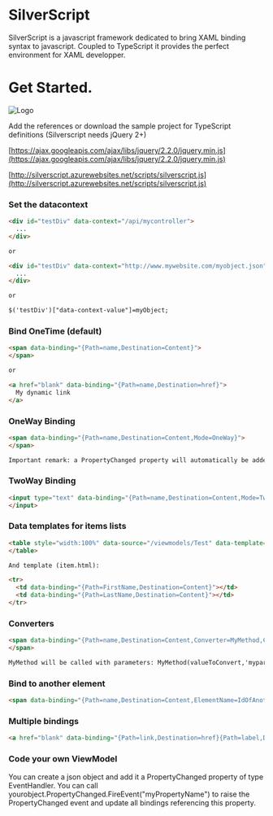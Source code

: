 SilverScript
=======
SilverScript is a javascript framework dedicated to bring XAML binding syntax to javascript.
Coupled to TypeScript it provides the perfect environment for XAML developper.

# Get Started.

![Logo](images/logo.png)

Add the references or download the sample project for TypeScript definitions (Silverscript needs jQuery 2+)

[https://ajax.googleapis.com/ajax/libs/jquery/2.2.0/jquery.min.js](https://ajax.googleapis.com/ajax/libs/jquery/2.2.0/jquery.min.js)

[http://silverscript.azurewebsites.net/scripts/silverscript.js](http://silverscript.azurewebsites.net/scripts/silverscript.js)

### Set the datacontext

```html
<div id="testDiv" data-context="/api/mycontroller">
  ...
</div>

or

<div id="testDiv" data-context="http://www.mywebsite.com/myobject.json">
  ...
</div>

or

$('testDiv')["data-context-value"]=myObject;
```

### Bind OneTime (default)

```html
<span data-binding="{Path=name,Destination=Content}">
</span>

or

<a href="blank" data-binding="{Path=name,Destination=href}">
  My dynamic link
</a>
```

### OneWay Binding

```html
<span data-binding="{Path=name,Destination=Content,Mode=OneWay}">
</span>

Important remark: a PropertyChanged property will automatically be added to the datacontext object and the binding will update in case the PropertyChanged event is raised on this object.
```

### TwoWay Binding

```html
<input type="text" data-binding="{Path=name,Destination=Content,Mode=TwoWay}">
</input>
```

### Data templates for items lists

```html
<table style="width:100%" data-source="/viewmodels/Test" data-template="/views/item.html">
</table>

And template (item.html):

<tr>
  <td data-binding="{Path=FirstName,Destination=Content}"></td>
  <td data-binding="{Path=LastName,Destination=Content}"></td>
</tr>
```

### Converters

```html
<span data-binding="{Path=name,Destination=Content,Converter=MyMethod,ConverterParameter=myparameter}">
</span>

MyMethod will be called with parameters: MyMethod(valueToConvert,'myparameter')
```

### Bind to another element

```html
<span data-binding="{Path=name,Destination=Content,ElementName=IdOfAnotherDiv}"></span>
```

### Multiple bindings

```html
<a href="blank" data-binding="{Path=link,Destination=href}{Path=label,Destination=Content}"></a>
```

### Code your own ViewModel

You can create a json object and add it a PropertyChanged property of type EventHandler.
You can call yourobject.PropertyChanged.FireEvent("myPropertyName") to raise the PropertyChanged event and update all bindings referencing this property.

